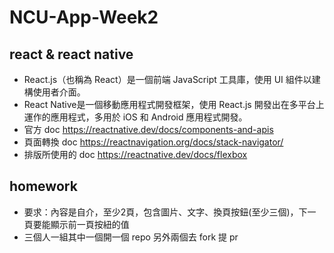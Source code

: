 # NCU-App-Week2
## react & react native
- React.js（也稱為 React）是一個前端 JavaScript 工具庫，使用 UI 組件以建構使用者介面。
- React Native是一個移動應用程式開發框架，使用 React.js 開發出在多平台上運作的應用程式，多用於 iOS 和 Android 應用程式開發。
- 官方 doc https://reactnative.dev/docs/components-and-apis
- 頁面轉換 doc https://reactnavigation.org/docs/stack-navigator/
- 排版所使用的 doc https://reactnative.dev/docs/flexbox
## homework
- 要求：內容是自介，至少2頁，包含圖片、文字、換頁按鈕(至少三個)，下一頁要能顯示前一頁按紐的值
- 三個人一組其中一個開一個 repo 另外兩個去 fork 提 pr

